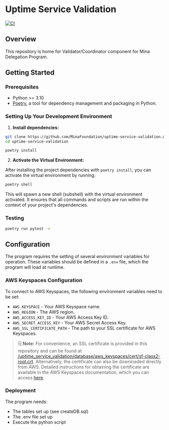 # Uptime Service Validation

[![CI](https://github.com/MinaFoundation/uptime-service-validation/actions/workflows/ci.yaml/badge.svg)](https://github.com/MinaFoundation/uptime-service-validation/actions/workflows/ci.yaml)

## Overview

This repository is home for Validator/Coordinator component for Mina Delegation Program.

## Getting Started

### Prerequisites

- Python >= 3.10
- [Poetry](https://python-poetry.org/docs/), a tool for dependency management and packaging in Python.

### Setting Up Your Development Environment

1. **Install dependencies:**

```sh
git clone https://github.com/MinaFoundation/uptime-service-validation.git
cd uptime-service-validation

poetry install
```

2. **Activate the Virtual Environment:**

After installing the project dependencies with `poetry install`, you can activate the virtual environment by running:

```sh
poetry shell
```

This will spawn a new shell (subshell) with the virtual environment activated. It ensures that all commands and scripts are run within the context of your project's dependencies.

### Testing

```sh
poetry run pytest -v
```

## Configuration

The program requires the setting of several environment variables for operation. These variables should be defined in a `.env` file, which the program will load at runtime.

### AWS Keyspaces Configuration

To connect to AWS Keyspaces, the following environment variables need to be set:

- `AWS_KEYSPACE` - Your AWS Keyspace name.
- `AWS_REGION` - The AWS region.
- `AWS_ACCESS_KEY_ID` - Your AWS Access Key ID.
- `AWS_SECRET_ACCESS_KEY` - Your AWS Secret Access Key.
- `AWS_SSL_CERTIFICATE_PATH` - The path to your SSL certificate for AWS Keyspaces.

> 🗒️ **Note:** For convenience, an SSL certificate is provided in this repository and can be found at [/uptime_service_validation/database/aws_keyspaces/cert/sf-class2-root.crt](/uptime_service_validation/database/aws_keyspaces/cert/sf-class2-root.crt). Alternatively, the certificate can also be downloaded directly from AWS. Detailed instructions for obtaining the certificate are available in the AWS Keyspaces documentation, which you can access [here](https://docs.aws.amazon.com/keyspaces/latest/devguide/using_python_driver.html#using_python_driver.BeforeYouBegin).

### Deployment

The program needs:
* The tables set up (see createDB.sql)
* The .env file set up
* Execute the python script